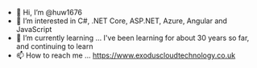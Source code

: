 - 👋 Hi, I’m @huw1676
- 👀 I’m interested in C#, .NET Core, ASP.NET, Azure, Angular and JavaScript
- 🌱 I’m currently learning ... I've been learning for about 30 years so far, and continuing to learn
- 📫 How to reach me ... https://www.exoduscloudtechnology.co.uk

<!---
huw1676/huw1676 is a ✨ special ✨ repository because its `README.md` (this file) appears on your GitHub profile.
You can click the Preview link to take a look at your changes.
--->
